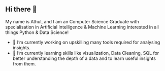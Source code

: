 ## Hi there 👋

My name is Athul, and I am an Computer Science Graduate with specialisation in Artificial Intelligence & Machine Learning interested in all things Python & Data Science!

- 🔭 I’m currently working on upskilling many tools required for analysing insights.
- 🌱 I’m currently learning skills like visualization, Data Cleaning, SQL for better understanding the depth of a data and to learn useful insights from them.

<!--
**athulnediyedath/athulnediyedath** is a ✨ _special_ ✨ repository because its `README.md` (this file) appears on your GitHub profile.

Here are some ideas to get you started:

- 🔭 I’m currently working on ...
- 🌱 I’m currently learning ...
- 👯 I’m looking to collaborate on ...
- 🤔 I’m looking for help with ...
- 💬 Ask me about ...
- 📫 How to reach me: ...
- 😄 Pronouns: ...
- ⚡ Fun fact: ...
-->
